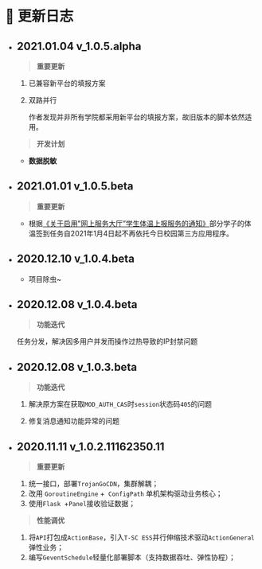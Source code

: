 # :loudspeaker: 更新日志

- ## 2021.01.04 v_1.0.5.alpha

    > **重要更新**

    1. 已兼容新平台的填报方案

    2. 双路并行

        作者发现并非所有学院都采用新平台的填报方案，故旧版本的脚本依然适用。

    > **开发计划**

    - **数据脱敏**

- ## 2021.01.01 v_1.0.5.beta

    > **重要更新**

    - 根据[《关于启用"网上服务大厅”学生体温上报服务的通知》](https://kdocs.cn/l/sl02ofSPeh7r?f=111
        )部分学子的体温签到任务自2021年1月4日起不再依托今日校园第三方应用程序。
    
- ## 2020.12.10 v_1.0.4.beta

    - 项目除虫~

- ## **2020.12.08 v_1.0.4.beta**

    > **功能迭代**

    任务分发，解决因多用户并发而操作过热导致的IP封禁问题

- ## 2020.12.08 v_1.0.3.beta

    > **功能迭代**

    1. 解决原方案在获取`MOD_AUTH_CAS`时`session`状态码`405`的问题

    2. 修复消息通知功能异常的问题

- ## 2020.11.11 v_1.0.2.11162350.11

  > **重要更新**

  1. 统一接口，部署`TrojanGoCDN`，集群解耦；
  2. 改用 `GoroutineEngine` +` ConfigPath` 单机架构驱动业务核心；
  3. 使用`Flask `+`Panel`接收验证数据；

  > **性能调优**

  1. 将`API`打包成`ActionBase`，引入`T-SC ESS`并行伸缩技术驱动`ActionGeneral`弹性业务；
  2. 编写`GeventSchedule`轻量化部署脚本（支持数据吞吐、弹性协程）；

